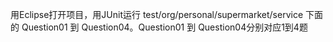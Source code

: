 用Eclipse打开项目，用JUnit运行 test/org/personal/supermarket/service 下面的 Question01 到 Question04。Question01 到 Question04分别对应1到4题
